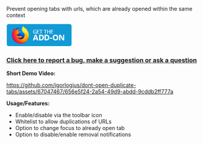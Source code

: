 Prevent opening tabs with urls, which are already opened within the same context

[![](https://raw.githubusercontent.com/igorlogius/igorlogius/main/geFxAddon.png)](https://addons.mozilla.org/en-US/firefox/addon/dont-open-duplicate-tabs/)

### [Click here to report a bug, make a suggestion or ask a question](https://github.com/igorlogius/igorlogius/issues/new/choose)

<b>Short Demo Video:</b>

https://github.com/igorlogius/dont-open-duplicate-tabs/assets/67047467/656e5f24-2a54-49d9-abdd-9cddb2ff777a

<b>Usage/Features:</b>
<ul>
  <li>Enable/disable via the toolbar icon</li>
  <li>Whitelist to allow duplications of URLs</li>
  <li>Option to change focus to already open tab</li>
  <li>Option to disable/enable removal notifications</li>
</ul>

